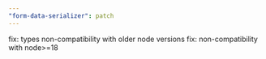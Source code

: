 ```yaml
---
"form-data-serializer": patch
---
```


fix: types non-compatibility with older node versions
fix: non-compatibility with node>=18